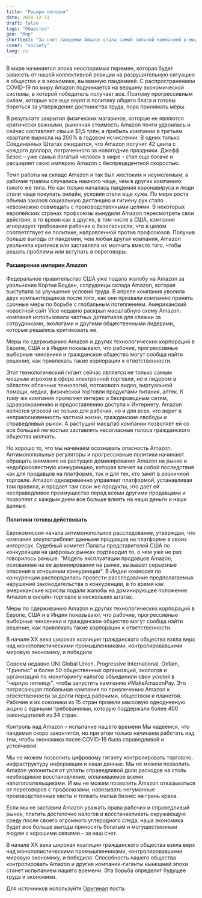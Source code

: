 ```yaml
---
title: "Рыцари сегодня"
date: 2020-12-31
draft: false
tags: "Общество"
geo: "Мир"
shorttext: "За счет пандемии Amazon стала самой сильной компанией в мире. Нужно покончить с ее злоупотреблениями."
cover: "society"
lang: ru
---
```


В мире начинается эпоха неоспоримых перемен, которая будет зависеть от нашей коллективной реакции на разрушительную ситуацию в обществе и в экономике, вызванную пандемией. С распространением COVID-19 по миру Amazon поднимается на вершину экономической системы, в которой победитель получает все. Поэтому прогрессивным силам, которые все еще верят в политику общего блага и готовы бороться за утверждение достоинства труда, пора принимать меры.

В результате закрытия физических магазинов, которые не являются критически важными, рыночная стоимость Amazon почти удвоилась и сейчас составляет свыше $1,5 трлн, а прибыль компании в третьем квартале выросла на 200% в годовом исчислении. В одних только Соединенных Штатах ожидается, что Amazon получит 42 цента с каждого доллара, потраченного за новогодние праздники. Джефф Безос – уже самый богатый человек в мире – стал еще богаче и расширяет свою империю Amazon с беспрецедентной скоростью.

Темп работы на складе Amazon и так был жестоким и неумолимым, а рабочие травмы случались намного чаще, чем в других компаниях такого же типа. Но как только началась пандемия коронавируса и люди стали чаще покупать онлайн, условия стали еще хуже. По мере роста объема заказов социальную дистанцию и гигиену рук стало невозможно совмещать с производственными целями. В некоторых европейских странах профсоюзы вынудили Amazon пересмотреть свои действия, в то время как в других, в том числе в США, компания игнорирует требования рабочих о безопасности, что в целом соответствует ее политике, направленной против профсоюзов. Получив больше выгоды от пандемии, чем любая другая компания, Amazon увольняла критиков или заставляла их молчать вместо того, чтобы решать проблемы или вступать в переговоры.

#### Расширение империи Amazon

Федеральное правительство США уже подало жалобу на Amazon за увольнение Кортни Боуден, сотрудницы склада Amazon, которая выступала за улучшение условий труда. В апреле компания уволила двух компьютерщиков после того, как они призвали компанию принять срочные меры по борьбе с глобальным потеплением. Американский новостной сайт Vice недавно раскрыл масштабную схему Amazon: компания использовала частных детективов для слежки за сотрудниками, экологами и другими общественными лидерами, которые решались критиковать ее.

Меры по сдерживанию Amazon и других технологических корпораций в Европе, США и в Индии показывают, что рабочие, прогрессивные выборные чиновники и гражданское общество могут сообща найти решение, как привлекать такие корпорации к ответственности.

Этот технологический гигант сейчас является не только самым мощным игроком в сфере электронной торговли, но и лидером в областях облачных технологий, потокового видео, виртуальной помощи, медиа, физической торговли продуктами питания, аптек. К тому же компания проявляет интерес к беспроводным сетям, здравоохранению и предоставлению доступа к Интернету. Amazon является угрозой не только для рабочих, но и для всех, кто верит в неприкосновенность частной жизни, гражданские свободы и справедливый рынок. А растущий масштаб компании позволяет ей со все большей легкостью заставлять несогласные голоса гражданского общества молчать.

Но хорошо то, что мы начинаем осознавать опасность Amazon. Антимонопольные регуляторы и прогрессивные политики начинают обращать внимание на растущее доминирование Amazon на рынке и недобросовестную конкуренцию, которая влечет за собой последствия как для продавцов на платформе, так и для тех, кто занят в розничной торговле. Amazon одновременно управляет платформой, устанавливая там правила, и продает там свои же продукты, что дает ей несправедливое преимущество перед всеми другими продавцами и позволяет с каждым днем все больше влиять на наши деньги и наши данные.

#### Политики готовы действовать

Еврокомиссия начала антимонопольное расследование, утверждая, что компания злоупотребляет данными продавцов на платформе в своих интересах. Судебный комитет Палаты представителей США по конкуренции на цифровых рынках подтвердил то, о чем уже не раз говорилось раньше: "Модель эксплуатации продавцов Amazon, основанная на ее доминировании на рынке, вызывает серьезные опасения в отношении конкуренции". В Индии комиссия по конкуренции распорядилась провести расследование предполагаемых нарушений законодательства о конкуренции, в то время как американские юристы подали жалобы на доминирующее положение Amazon в онлайн-торговле в нескольких штатах.

Меры по сдерживанию Amazon и других технологических корпораций в Европе, США и в Индии показывают, что рабочие, прогрессивные выборные чиновники и гражданское общество могут сообща найти решение, как привлекать такие корпорации к ответственности.

В начале XX века широкая коалиция гражданского общества взяла верх над монополистическими промышленниками, контролировавшими мировую экономику, и победила

Совсем недавно UNI Global Union, Progressive International, Oxfam, "Гринпис" и более 50 общественных организаций, экологов и организаций по мониторингу налогов объединили свои усилия в "черную пятницу", чтобы запустить кампанию #MakeAmazonPay. Это потрясающая глобальная кампания по привлечению Amazon к ответственности за долги перед рабочими, обществом и планетой. Рабочие и их союзники из 15 стран провели массовую однодневную акцию с едиными требованиями, которую поддержали более 400 законодателей из 34 стран.

Контроль над Amazon – испытание нашего времени
Мы надеемся, что пандемия скоро закончится, но при этом только начинаем работать над тем, чтобы экономика после COVID-19 была справедливой и устойчивой.

Мы не можем позволить цифровому гиганту контролировать торговлю, инфраструктуру информации и наши данные. Мы не можем позволить Amazon уклониться от уплаты справедливой доли расходов на столь необходимое восстановление, оплачиваемое всеми налогоплательщиками. И мы не можем позволить Amazon отказываться от переговоров с профсоюзами, навязывать негуманные производственные квоты и толкать малый бизнес на грань краха.

Если мы не заставим Amazon уважать права рабочих и справедливый рынок, платить достаточно налогов и восстанавливать окружающую среду после своего огромного углеродного следа, наша экономика будет все больше выгоды приносить богатым и могущественным людям с хорошими связями – за наш счет.

В начале XX века широкая коалиция гражданского общества взяла верх над монополистическими промышленниками, контролировавшими мировую экономику, и победила. Способность нашего общества контролировать Amazon и другие компании-гиганты нынешней эпохи станет испытанием нашего времени. Эта борьба определит будущее труда и экономики.

Для источников используйте [Оригинал](http://silviosiefke.de/blog/2020/12/31/die-ritter-heute/) поста.
